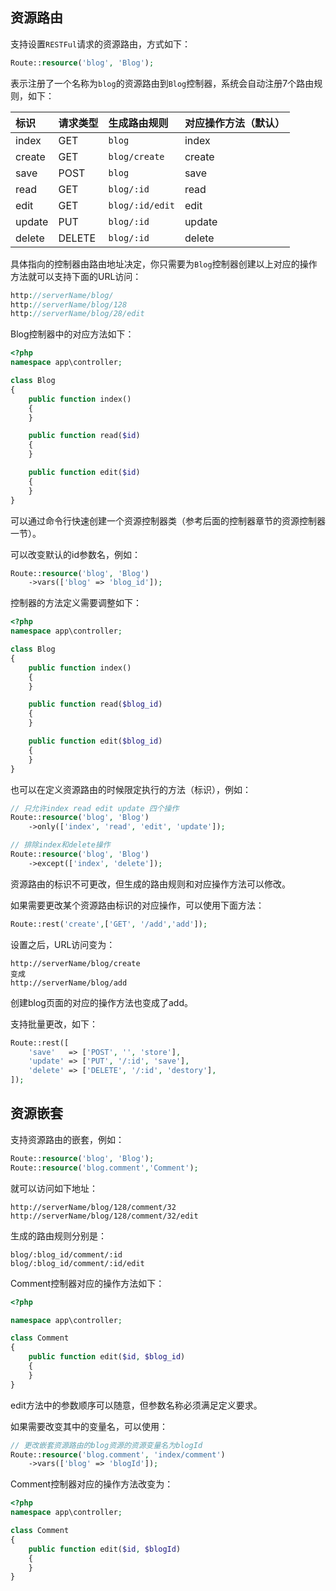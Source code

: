 ## 资源路由

支持设置`RESTFul`请求的资源路由，方式如下：

```php
Route::resource('blog', 'Blog');
```

表示注册了一个名称为`blog`的资源路由到`Blog`控制器，系统会自动注册7个路由规则，如下：

| 标识 | 请求类型 | 生成路由规则 | 对应操作方法（默认） |
| :--- | :--- | :--- | :--- |
| index | GET | `blog` | index |
| create | GET | `blog/create` | create |
| save | POST | `blog` | save |
| read | GET | `blog/:id` | read |
| edit | GET | `blog/:id/edit` | edit |
| update | PUT | `blog/:id` | update |
| delete | DELETE | `blog/:id` | delete |

具体指向的控制器由路由地址决定，你只需要为`Blog`控制器创建以上对应的操作方法就可以支持下面的URL访问：

```php
http://serverName/blog/
http://serverName/blog/128
http://serverName/blog/28/edit
```

Blog控制器中的对应方法如下：

```php
<?php
namespace app\controller;

class Blog
{
    public function index()
    {
    }

    public function read($id)
    {
    }

    public function edit($id)
    {
    }
}
```

可以通过命令行快速创建一个资源控制器类（参考后面的控制器章节的资源控制器一节）。

可以改变默认的id参数名，例如：

```php
Route::resource('blog', 'Blog')
    ->vars(['blog' => 'blog_id']);
```

控制器的方法定义需要调整如下：

```php
<?php
namespace app\controller;

class Blog
{
    public function index()
    {
    }

    public function read($blog_id)
    {
    }

    public function edit($blog_id)
    {
    }
}
```

也可以在定义资源路由的时候限定执行的方法（标识），例如：

```php
// 只允许index read edit update 四个操作
Route::resource('blog', 'Blog')
    ->only(['index', 'read', 'edit', 'update']);

// 排除index和delete操作
Route::resource('blog', 'Blog')
    ->except(['index', 'delete']);
```

资源路由的标识不可更改，但生成的路由规则和对应操作方法可以修改。

如果需要更改某个资源路由标识的对应操作，可以使用下面方法：

```php
Route::rest('create',['GET', '/add','add']);
```

设置之后，URL访问变为：

```
http://serverName/blog/create
变成
http://serverName/blog/add
```

创建blog页面的对应的操作方法也变成了add。

支持批量更改，如下：

```php
Route::rest([
    'save'   => ['POST', '', 'store'],
    'update' => ['PUT', '/:id', 'save'],
    'delete' => ['DELETE', '/:id', 'destory'],
]);
```

## 资源嵌套

支持资源路由的嵌套，例如：

```php
Route::resource('blog', 'Blog');
Route::resource('blog.comment','Comment');
```

就可以访问如下地址：

```
http://serverName/blog/128/comment/32
http://serverName/blog/128/comment/32/edit

```

生成的路由规则分别是：

```
blog/:blog_id/comment/:id
blog/:blog_id/comment/:id/edit

```

Comment控制器对应的操作方法如下：

```php
<?php

namespace app\controller;

class Comment
{
    public function edit($id, $blog_id)
    {
    }
}
```

edit方法中的参数顺序可以随意，但参数名称必须满足定义要求。

如果需要改变其中的变量名，可以使用：

```php
// 更改嵌套资源路由的blog资源的资源变量名为blogId
Route::resource('blog.comment', 'index/comment')
    ->vars(['blog' => 'blogId']);
```

Comment控制器对应的操作方法改变为：

```php
<?php
namespace app\controller;

class Comment
{
    public function edit($id, $blogId)
    {
    }
}
```



